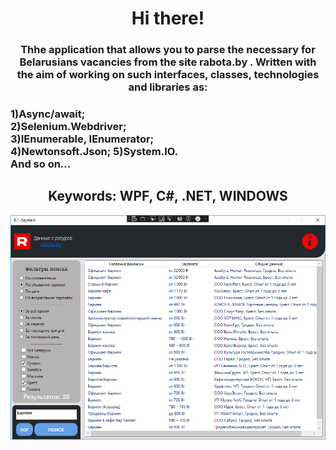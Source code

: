 <h1 align="center">Hi there!</a> 
<h3 align="center">Thhe application that allows you to parse the necessary for Belarusians vacancies from the site rabota.by . Written with the aim of working on such interfaces, classes, technologies and libraries as:</h3><h3> 1)Async/await;<br> 2)Selenium.Webdriver;<br> 3)IEnumerable, IEnumerator;<br> 4)Newtonsoft.Json; 5)System.IO.<br>And so on...</h3>
  <h2 align="center">Keywords: WPF, C#, .NET, WINDOWS</h2>
<img src="image.jpg" alt="where is the photo???">
